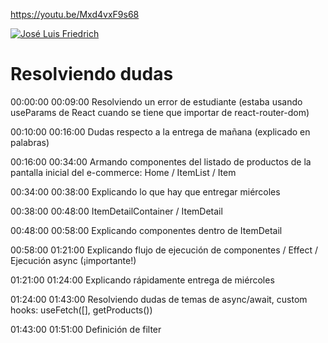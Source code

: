 
https://youtu.be/Mxd4vxF9s68

[![José Luis Friedrich](https://img.youtube.com/vi/Mxd4vxF9s68/0.jpg)](https://youtu.be/Mxd4vxF9s68)

# Resolviendo dudas

00:00:00 00:09:00 Resolviendo un error de estudiante (estaba usando useParams de React cuando se tiene que importar de react-router-dom)

00:10:00 00:16:00 Dudas respecto a la entrega de mañana (explicado en palabras)

00:16:00 00:34:00 Armando componentes del listado de productos de la pantalla inicial del e-commerce: Home / ItemList / Item

00:34:00 00:38:00 Explicando lo que hay que entregar miércoles

00:38:00 00:48:00 ItemDetailContainer / ItemDetail

00:48:00 00:58:00 Explicando componentes dentro de ItemDetail

00:58:00 01:21:00 Explicando flujo de ejecución de componentes / Effect / Ejecución async (¡importante!)

01:21:00 01:24:00 Explicando rápidamente entrega de miércoles

01:24:00 01:43:00 Resolviendo dudas de temas de async/await, custom hooks: useFetch([], getProducts())

01:43:00 01:51:00 Definición de filter
